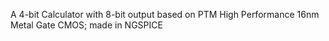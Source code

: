 A 4-bit Calculator with 8-bit output based on PTM High Performance 16nm Metal Gate CMOS; made in NGSPICE
